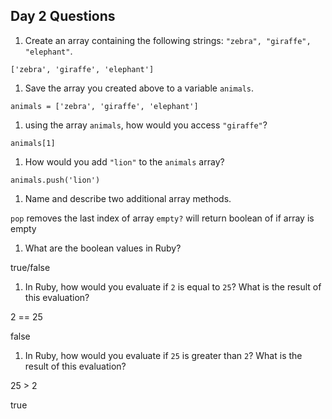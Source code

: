 ## Day 2 Questions

1. Create an array containing the following strings: `"zebra", "giraffe", "elephant"`.

`['zebra', 'giraffe', 'elephant']`

1. Save the array you created above to a variable `animals`.

`animals = ['zebra', 'giraffe', 'elephant']`

1. using the array `animals`, how would you access `"giraffe"`?

`animals[1]`

1. How would you add `"lion"` to the `animals` array?

`animals.push('lion')`

1. Name and describe two additional array methods.

`pop` removes the last index of array
`empty?` will return boolean of if array is empty

1. What are the boolean values in Ruby?

true/false

1. In Ruby, how would you evaluate if `2` is equal to `25`? What is the result of this evaluation?

2 == 25

false

1. In Ruby, how would you evaluate if `25` is greater than `2`? What is the result of this evaluation?

25 > 2

true
